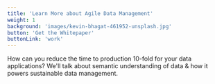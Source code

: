 ```yaml
---
title: 'Learn More about Agile Data Management'
weight: 1
background: 'images/kevin-bhagat-461952-unsplash.jpg'
button: 'Get the Whitepaper'
buttonLink: 'work'
---
```

How can you reduce the time to production 10-fold for your data applications? We'll talk about semantic understanding of data & how it powers sustainable data management. 
